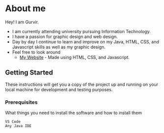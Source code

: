 # About me

Hey! I am Gurvir.

* I am currently attending university pursuing Information Technology.
* I have a passion for graphic design and web design.
* Day by day I continue to learn and improve on my Java, HTML, CSS, and Javascript skills as well as my graphic design.
* Feel free to look around 
  * [My Website](gurvirfx.github.io) - Made using HTML, CSS, and Javascript.

## Getting Started 

These instructions will get you a copy of the project up and running on your local machine for development and testing purposes.

### Prerequisites

What things you need to install the software and how to install them

```
VS Code
Any Java IDE
```
